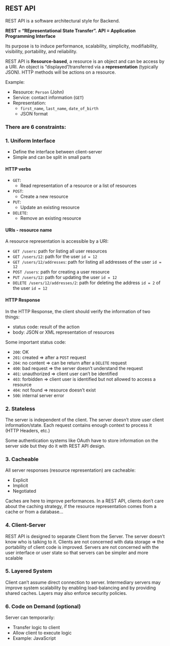 ## REST API

REST API is a software architectural style for Backend.

**REST = “REpresentational State Transfer”.** **API = Application Programming Interface**

Its purpose is to induce performance, scalability, simplicity, modifiability, visibility, portability, and reliability.

REST API is **Resource-based**, a resource is an object and can be access by a URI. An object is “displayed”/transferred via a **representation** (typically JSON). HTTP methods will be actions on a resource.

Example:

- Resource: `Person` (John)
- Service: contact information (`GET`)
- Representation:
  - `first_name`, `last_name`, `date_of_birth`
  - JSON format

### There are 6 constraints:

### 1\. Uniform Interface

- Define the interface between client-server
- Simple and can be split in small parts

#### HTTP verbs

- `GET`:
  - Read representation of a resource or a list of resources
- `POST`:
  - Create a new resource
- `PUT`:
  - Update an existing resource
- `DELETE`:
  - Remove an existing resource

#### URIs - resource name

A resource representation is accessible by a URI:

- `GET /users`: path for listing all user resources
- `GET /users/12`: path for the user `id = 12`
- `GET /users/12/addresses`: path for listing all addresses of the user `id = 12`
- `POST /users`: path for creating a user resource
- `PUT /users/12`: path for updating the user `id = 12`
- `DELETE /users/12/addresses/2`: path for deleting the address `id = 2` of the user `id = 12`

#### HTTP Response

In the HTTP Response, the client should verify the information of two things:

- status code: result of the action
- body: JSON or XML representation of resources

Some important status code:

- `200`: OK
- `201`: created => after a `POST` request
- `204`: no content => can be return after a `DELETE` request
- `400`: bad request => the server doesn’t understand the request
- `401`: unauthorized => client user can’t be identified
- `403`: forbidden => client user is identified but not allowed to access a resource
- `404`: not found => resource doesn’t exist
- `500`: internal server error

### 2\. Stateless

The server is independent of the client. The server doesn’t store user client information/state. Each request contains enough context to process it (HTTP Headers, etc.)

Some authentication systems like OAuth have to store information on the server side but they do it with REST API design.

### 3\. Cacheable

All server responses (resource representation) are cacheable:

- Explicit
- Implicit
- Negotiated

Caches are here to improve performances. In a REST API, clients don’t care about the caching strategy, if the resource representation comes from a cache or from a database…

### 4\. Client-Server

REST API is designed to separate Client from the Server. The server doesn’t know who is talking to it. Clients are not concerned with data storage => the portability of client code is improved. Servers are not concerned with the user interface or user state so that servers can be simpler and more scalable

### 5\. Layered System

Client can’t assume direct connection to server. Intermediary servers may improve system scalability by enabling load-balancing and by providing shared caches. Layers may also enforce security policies.

### 6\. Code on Demand (optional)

Server can temporarily:

- Transfer logic to client
- Allow client to execute logic
- Example: JavaScript
